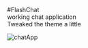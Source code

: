 #FlashChat <br>
working chat application<br>
Tweaked the theme a little

![chatApp](https://user-images.githubusercontent.com/63157121/91228341-b134ab00-e745-11ea-91ee-c7babf656267.jpeg)
